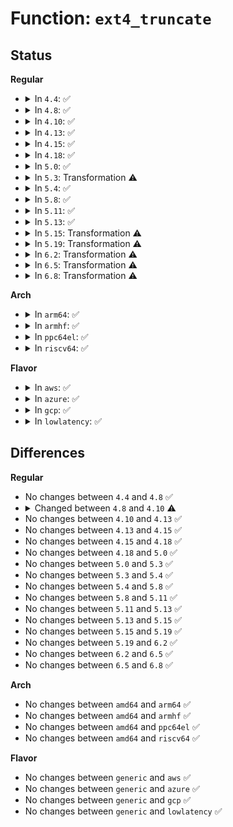 # Function: <code>ext4_truncate</code>

## Status
<b>Regular</b>
<ul>
<li>
<details>
<summary>In <code>4.4</code>: ✅</summary>

```c
void ext4_truncate(struct inode *inode);
```

**Collision:** Unique Global

**Inline:** No

**Transformation:** False

**Instances:**

```
In fs/ext4/inode.c (ffffffff8129cc10)
Location: fs/ext4/inode.c:3780
Inline: False
Direct callers:
  - fs/ext4/inode.c:ext4_write_begin
  - fs/ext4/inode.c:ext4_da_write_begin
  - fs/ext4/inode.c:ext4_evict_inode
  - fs/ext4/inode.c:ext4_write_end
  - fs/ext4/inode.c:ext4_write_end
  - fs/ext4/inode.c:ext4_journalled_write_end
  - fs/ext4/inode.c:ext4_journalled_write_end
  - fs/ext4/inode.c:ext4_setattr
  - fs/ext4/ioctl.c:ext4_ioctl
  - fs/ext4/super.c:ext4_fill_super
  - fs/ext4/indirect.c:ext4_ind_direct_IO
  - fs/ext4/inline.c:ext4_try_to_write_inline_data
  - fs/ext4/inline.c:ext4_da_write_inline_data_begin
```
**Symbols:**

```
ffffffff8129cc10-ffffffff8129d010: ext4_truncate (STB_GLOBAL)
```
</details>
</li>
<li>
<details>
<summary>In <code>4.8</code>: ✅</summary>

```c
void ext4_truncate(struct inode *inode);
```

**Collision:** Unique Global

**Inline:** No

**Transformation:** False

**Instances:**

```
In fs/ext4/inode.c (ffffffff812ca6d0)
Location: fs/ext4/inode.c:4088
Inline: False
Direct callers:
  - fs/ext4/inode.c:ext4_setattr
  - fs/ext4/inode.c:ext4_direct_IO
  - fs/ext4/inode.c:ext4_da_write_begin
  - fs/ext4/inode.c:ext4_journalled_write_end
  - fs/ext4/inode.c:ext4_journalled_write_end
  - fs/ext4/inode.c:ext4_write_end
  - fs/ext4/inode.c:ext4_write_end
  - fs/ext4/inode.c:ext4_write_begin
  - fs/ext4/inode.c:ext4_evict_inode
  - fs/ext4/ioctl.c:ext4_ioctl_setflags
  - fs/ext4/super.c:ext4_fill_super
  - fs/ext4/inline.c:ext4_da_write_inline_data_begin
  - fs/ext4/inline.c:ext4_try_to_write_inline_data
```
**Symbols:**

```
ffffffff812ca6d0-ffffffff812caacd: ext4_truncate (STB_GLOBAL)
```
</details>
</li>
<li>
<details>
<summary>In <code>4.10</code>: ✅</summary>

```c
int ext4_truncate(struct inode *inode);
```

**Collision:** Unique Global

**Inline:** No

**Transformation:** False

**Instances:**

```
In fs/ext4/inode.c (ffffffff812e0360)
Location: fs/ext4/inode.c:4214
Inline: False
Direct callers:
  - fs/ext4/inode.c:ext4_setattr
  - fs/ext4/inode.c:ext4_direct_IO
  - fs/ext4/inode.c:ext4_iomap_end
  - fs/ext4/inode.c:ext4_da_write_begin
  - fs/ext4/inode.c:ext4_journalled_write_end
  - fs/ext4/inode.c:ext4_journalled_write_end
  - fs/ext4/inode.c:ext4_write_end
  - fs/ext4/inode.c:ext4_write_end
  - fs/ext4/inode.c:ext4_write_begin
  - fs/ext4/inode.c:ext4_evict_inode
  - fs/ext4/ioctl.c:ext4_ioctl_setflags
  - fs/ext4/super.c:ext4_fill_super
  - fs/ext4/inline.c:ext4_da_write_inline_data_begin
  - fs/ext4/inline.c:ext4_try_to_write_inline_data
```
**Symbols:**

```
ffffffff812e0360-ffffffff812e0766: ext4_truncate (STB_GLOBAL)
```
</details>
</li>
<li>
<details>
<summary>In <code>4.13</code>: ✅</summary>

```c
int ext4_truncate(struct inode *inode);
```

**Collision:** Unique Global

**Inline:** No

**Transformation:** False

**Instances:**

```
In fs/ext4/inode.c (ffffffff81304790)
Location: fs/ext4/inode.c:4336
Inline: False
Direct callers:
  - fs/ext4/inline.c:ext4_da_write_inline_data_begin
  - fs/ext4/inline.c:ext4_try_to_write_inline_data
  - fs/ext4/inode.c:ext4_setattr
  - fs/ext4/inode.c:ext4_setattr
  - fs/ext4/inode.c:ext4_direct_IO
  - fs/ext4/inode.c:ext4_iomap_end
  - fs/ext4/inode.c:ext4_da_write_begin
  - fs/ext4/inode.c:ext4_journalled_write_end
  - fs/ext4/inode.c:ext4_journalled_write_end
  - fs/ext4/inode.c:ext4_write_end
  - fs/ext4/inode.c:ext4_write_end
  - fs/ext4/inode.c:ext4_write_begin
  - fs/ext4/inode.c:ext4_evict_inode
  - fs/ext4/ioctl.c:ext4_ioctl_setflags
  - fs/ext4/super.c:ext4_fill_super
```
**Symbols:**

```
ffffffff81304790-ffffffff81304b8a: ext4_truncate (STB_GLOBAL)
```
</details>
</li>
<li>
<details>
<summary>In <code>4.15</code>: ✅</summary>

```c
int ext4_truncate(struct inode *inode);
```

**Collision:** Unique Global

**Inline:** No

**Transformation:** False

**Instances:**

```
In fs/ext4/inode.c (ffffffff813291a0)
Location: fs/ext4/inode.c:4385
Inline: False
Direct callers:
  - fs/ext4/inline.c:ext4_da_write_inline_data_begin
  - fs/ext4/inline.c:ext4_try_to_write_inline_data
  - fs/ext4/inode.c:ext4_setattr
  - fs/ext4/inode.c:ext4_setattr
  - fs/ext4/inode.c:ext4_direct_IO
  - fs/ext4/inode.c:ext4_iomap_end
  - fs/ext4/inode.c:ext4_da_write_begin
  - fs/ext4/inode.c:ext4_journalled_write_end
  - fs/ext4/inode.c:ext4_journalled_write_end
  - fs/ext4/inode.c:ext4_write_end
  - fs/ext4/inode.c:ext4_write_end
  - fs/ext4/inode.c:ext4_write_begin
  - fs/ext4/inode.c:ext4_evict_inode
  - fs/ext4/ioctl.c:ext4_ioctl_setflags
  - fs/ext4/super.c:ext4_fill_super
```
**Symbols:**

```
ffffffff813291a0-ffffffff813295a0: ext4_truncate (STB_GLOBAL)
```
</details>
</li>
<li>
<details>
<summary>In <code>4.18</code>: ✅</summary>

```c
int ext4_truncate(struct inode *inode);
```

**Collision:** Unique Global

**Inline:** No

**Transformation:** False

**Instances:**

```
In fs/ext4/inode.c (ffffffff81357500)
Location: fs/ext4/inode.c:4433
Inline: False
Direct callers:
  - fs/ext4/inline.c:ext4_da_write_inline_data_begin
  - fs/ext4/inline.c:ext4_try_to_write_inline_data
  - fs/ext4/inode.c:ext4_setattr
  - fs/ext4/inode.c:ext4_setattr
  - fs/ext4/inode.c:ext4_direct_IO
  - fs/ext4/inode.c:ext4_iomap_end
  - fs/ext4/inode.c:ext4_da_write_begin
  - fs/ext4/inode.c:ext4_journalled_write_end
  - fs/ext4/inode.c:ext4_journalled_write_end
  - fs/ext4/inode.c:ext4_write_end
  - fs/ext4/inode.c:ext4_write_end
  - fs/ext4/inode.c:ext4_write_begin
  - fs/ext4/inode.c:ext4_evict_inode
  - fs/ext4/ioctl.c:ext4_ioctl_setflags
  - fs/ext4/super.c:ext4_fill_super
```
**Symbols:**

```
ffffffff81357500-ffffffff81357902: ext4_truncate (STB_GLOBAL)
```
</details>
</li>
<li>
<details>
<summary>In <code>5.0</code>: ✅</summary>

```c
int ext4_truncate(struct inode *inode);
```

**Collision:** Unique Global

**Inline:** No

**Transformation:** False

**Instances:**

```
In fs/ext4/inode.c (ffffffff8136f830)
Location: fs/ext4/inode.c:4463
Inline: False
Direct callers:
  - fs/ext4/inline.c:ext4_da_write_inline_data_begin
  - fs/ext4/inline.c:ext4_try_to_write_inline_data
  - fs/ext4/inode.c:ext4_setattr
  - fs/ext4/inode.c:ext4_direct_IO
  - fs/ext4/inode.c:ext4_iomap_end
  - fs/ext4/inode.c:ext4_da_write_begin
  - fs/ext4/inode.c:ext4_journalled_write_end
  - fs/ext4/inode.c:ext4_journalled_write_end
  - fs/ext4/inode.c:ext4_write_end
  - fs/ext4/inode.c:ext4_write_end
  - fs/ext4/inode.c:ext4_write_begin
  - fs/ext4/inode.c:ext4_evict_inode
  - fs/ext4/ioctl.c:ext4_ioctl_setflags
  - fs/ext4/super.c:ext4_fill_super
```
**Symbols:**

```
ffffffff8136f830-ffffffff8136fc32: ext4_truncate (STB_GLOBAL)
```
</details>
</li>
<li>
<details>
<summary>In <code>5.3</code>: Transformation ⚠️</summary>

```c
int ext4_truncate(struct inode *inode);
```

**Collision:** Unique Global

**Inline:** No

**Transformation:** True

**Instances:**

```
In fs/ext4/inode.c (0)
Location: fs/ext4/inode.c:4475
Inline: False
Direct callers:
  - fs/ext4/inline.c:ext4_da_write_inline_data_begin
  - fs/ext4/inline.c:ext4_convert_inline_data_to_extent
  - fs/ext4/inode.c:ext4_setattr
  - fs/ext4/inode.c:ext4_setattr
  - fs/ext4/inode.c:ext4_direct_IO_write
  - fs/ext4/inode.c:ext4_iomap_end
  - fs/ext4/inode.c:ext4_da_write_begin
  - fs/ext4/inode.c:ext4_journalled_write_end
  - fs/ext4/inode.c:ext4_journalled_write_end
  - fs/ext4/inode.c:ext4_write_end
  - fs/ext4/inode.c:ext4_write_end
  - fs/ext4/inode.c:ext4_write_begin
  - fs/ext4/inode.c:ext4_evict_inode
  - fs/ext4/ioctl.c:ext4_ioctl_setflags
  - fs/ext4/super.c:ext4_fill_super
```
**Symbols:**

```
ffffffff8139c75e-ffffffff8139c771: ext4_truncate.cold (STB_LOCAL)
ffffffff81398d90-ffffffff81399186: ext4_truncate (STB_GLOBAL)
```
</details>
</li>
<li>
<details>
<summary>In <code>5.4</code>: ✅</summary>

```c
int ext4_truncate(struct inode *inode);
```

**Collision:** Unique Global

**Inline:** No

**Transformation:** False

**Instances:**

```
In fs/ext4/inode.c (ffffffff813b1810)
Location: fs/ext4/inode.c:4461
Inline: False
Direct callers:
  - fs/ext4/inline.c:ext4_da_write_inline_data_begin
  - fs/ext4/inline.c:ext4_convert_inline_data_to_extent
  - fs/ext4/inode.c:ext4_setattr
  - fs/ext4/inode.c:ext4_setattr
  - fs/ext4/inode.c:ext4_direct_IO_write
  - fs/ext4/inode.c:ext4_iomap_end
  - fs/ext4/inode.c:ext4_da_write_begin
  - fs/ext4/inode.c:ext4_journalled_write_end
  - fs/ext4/inode.c:ext4_write_end
  - fs/ext4/inode.c:ext4_write_begin
  - fs/ext4/inode.c:ext4_evict_inode
  - fs/ext4/ioctl.c:ext4_ioctl_setflags
  - fs/ext4/super.c:ext4_fill_super
  - fs/ext4/verity.c:ext4_end_enable_verity
  - fs/ext4/verity.c:ext4_begin_enable_verity
```
**Symbols:**

```
ffffffff813b1810-ffffffff813b1c0d: ext4_truncate (STB_GLOBAL)
```
</details>
</li>
<li>
<details>
<summary>In <code>5.8</code>: ✅</summary>

```c
int ext4_truncate(struct inode *inode);
```

**Collision:** Unique Global

**Inline:** No

**Transformation:** False

**Instances:**

```
In fs/ext4/inode.c (ffffffff813fd470)
Location: fs/ext4/inode.c:4158
Inline: False
Direct callers:
  - fs/ext4/file.c:ext4_handle_inode_extension
  - fs/ext4/inline.c:ext4_da_convert_inline_data_to_extent
  - fs/ext4/inline.c:ext4_convert_inline_data_to_extent
  - fs/ext4/inode.c:ext4_setattr
  - fs/ext4/inode.c:ext4_da_write_begin
  - fs/ext4/inode.c:ext4_journalled_write_end
  - fs/ext4/inode.c:ext4_write_end
  - fs/ext4/inode.c:ext4_write_begin
  - fs/ext4/inode.c:ext4_evict_inode
  - fs/ext4/super.c:ext4_orphan_cleanup
  - fs/ext4/verity.c:ext4_end_enable_verity
  - fs/ext4/verity.c:ext4_begin_enable_verity
```
**Symbols:**

```
ffffffff813fd470-ffffffff813fd8b9: ext4_truncate (STB_GLOBAL)
```
</details>
</li>
<li>
<details>
<summary>In <code>5.11</code>: ✅</summary>

```c
int ext4_truncate(struct inode *inode);
```

**Collision:** Unique Global

**Inline:** No

**Transformation:** False

**Instances:**

```
In fs/ext4/inode.c (ffffffff8140fbf0)
Location: fs/ext4/inode.c:4194
Inline: False
Direct callers:
  - fs/ext4/file.c:ext4_handle_inode_extension
  - fs/ext4/inline.c:ext4_da_convert_inline_data_to_extent
  - fs/ext4/inline.c:ext4_convert_inline_data_to_extent
  - fs/ext4/inode.c:ext4_setattr
  - fs/ext4/inode.c:ext4_da_write_begin
  - fs/ext4/inode.c:ext4_journalled_write_end
  - fs/ext4/inode.c:ext4_write_end
  - fs/ext4/inode.c:ext4_write_begin
  - fs/ext4/inode.c:ext4_evict_inode
  - fs/ext4/super.c:ext4_orphan_cleanup
  - fs/ext4/verity.c:ext4_end_enable_verity
  - fs/ext4/verity.c:ext4_begin_enable_verity
```
**Symbols:**

```
ffffffff8140fbf0-ffffffff8141003b: ext4_truncate (STB_GLOBAL)
```
</details>
</li>
<li>
<details>
<summary>In <code>5.13</code>: ✅</summary>

```c
int ext4_truncate(struct inode *inode);
```

**Collision:** Unique Global

**Inline:** No

**Transformation:** False

**Instances:**

```
In fs/ext4/inode.c (ffffffff81415fb0)
Location: fs/ext4/inode.c:4193
Inline: False
Direct callers:
  - fs/ext4/file.c:ext4_handle_inode_extension
  - fs/ext4/inline.c:ext4_da_write_inline_data_begin
  - fs/ext4/inline.c:ext4_convert_inline_data_to_extent
  - fs/ext4/inode.c:ext4_setattr
  - fs/ext4/inode.c:ext4_da_write_begin
  - fs/ext4/inode.c:ext4_journalled_write_end
  - fs/ext4/inode.c:ext4_write_end
  - fs/ext4/inode.c:ext4_write_begin
  - fs/ext4/inode.c:ext4_evict_inode
  - fs/ext4/super.c:ext4_orphan_cleanup
  - fs/ext4/verity.c:ext4_end_enable_verity
  - fs/ext4/verity.c:ext4_begin_enable_verity
```
**Symbols:**

```
ffffffff81415fb0-ffffffff814163f9: ext4_truncate (STB_GLOBAL)
```
</details>
</li>
<li>
<details>
<summary>In <code>5.15</code>: Transformation ⚠️</summary>

```c
int ext4_truncate(struct inode *inode);
```

**Collision:** Unique Global

**Inline:** No

**Transformation:** True

**Instances:**

```
In fs/ext4/inode.c (0)
Location: fs/ext4/inode.c:4116
Inline: False
Direct callers:
  - fs/ext4/file.c:ext4_handle_inode_extension
  - fs/ext4/inline.c:ext4_da_write_inline_data_begin
  - fs/ext4/inline.c:ext4_write_inline_data_end
  - fs/ext4/inline.c:ext4_write_inline_data_end
  - fs/ext4/inline.c:ext4_convert_inline_data_to_extent
  - fs/ext4/inode.c:ext4_setattr
  - fs/ext4/inode.c:ext4_da_write_begin
  - fs/ext4/inode.c:ext4_journalled_write_end
  - fs/ext4/inode.c:ext4_journalled_write_end
  - fs/ext4/inode.c:ext4_write_end
  - fs/ext4/inode.c:ext4_write_end
  - fs/ext4/inode.c:ext4_write_begin
  - fs/ext4/inode.c:ext4_evict_inode
  - fs/ext4/orphan.c:ext4_process_orphan
  - fs/ext4/verity.c:ext4_end_enable_verity
  - fs/ext4/verity.c:ext4_begin_enable_verity
```
**Symbols:**

```
ffffffff81ccb037-ffffffff81ccb05b: ext4_truncate.cold (STB_LOCAL)
ffffffff81469520-ffffffff8146997e: ext4_truncate (STB_GLOBAL)
```
</details>
</li>
<li>
<details>
<summary>In <code>5.19</code>: Transformation ⚠️</summary>

```c
int ext4_truncate(struct inode *inode);
```

**Collision:** Unique Global

**Inline:** No

**Transformation:** True

**Instances:**

```
In fs/ext4/inode.c (0)
Location: fs/ext4/inode.c:4186
Inline: False
Direct callers:
  - fs/ext4/file.c:ext4_handle_inode_extension
  - fs/ext4/inline.c:ext4_da_convert_inline_data_to_extent
  - fs/ext4/inline.c:ext4_write_inline_data_end
  - fs/ext4/inline.c:ext4_write_inline_data_end
  - fs/ext4/inline.c:ext4_convert_inline_data_to_extent
  - fs/ext4/inode.c:ext4_setattr
  - fs/ext4/inode.c:ext4_da_write_begin
  - fs/ext4/inode.c:ext4_journalled_write_end
  - fs/ext4/inode.c:ext4_journalled_write_end
  - fs/ext4/inode.c:ext4_write_end
  - fs/ext4/inode.c:ext4_write_end
  - fs/ext4/inode.c:ext4_write_begin
  - fs/ext4/inode.c:ext4_evict_inode
  - fs/ext4/orphan.c:ext4_process_orphan
  - fs/ext4/verity.c:ext4_end_enable_verity
  - fs/ext4/verity.c:ext4_begin_enable_verity
```
**Symbols:**

```
ffffffff81e7df21-ffffffff81e7df44: ext4_truncate.cold (STB_LOCAL)
ffffffff814e9300-ffffffff814e9790: ext4_truncate (STB_GLOBAL)
```
</details>
</li>
<li>
<details>
<summary>In <code>6.2</code>: Transformation ⚠️</summary>

```c
int ext4_truncate(struct inode *inode);
```

**Collision:** Unique Global

**Inline:** No

**Transformation:** True

**Instances:**

```
In fs/ext4/inode.c (0)
Location: fs/ext4/inode.c:4272
Inline: False
Direct callers:
  - fs/ext4/file.c:ext4_handle_inode_extension
  - fs/ext4/inline.c:ext4_da_convert_inline_data_to_extent
  - fs/ext4/inline.c:ext4_write_inline_data_end
  - fs/ext4/inline.c:ext4_write_inline_data_end
  - fs/ext4/inline.c:ext4_convert_inline_data_to_extent
  - fs/ext4/inode.c:ext4_setattr
  - fs/ext4/inode.c:ext4_da_write_begin
  - fs/ext4/inode.c:ext4_journalled_write_end
  - fs/ext4/inode.c:ext4_journalled_write_end
  - fs/ext4/inode.c:ext4_write_end
  - fs/ext4/inode.c:ext4_write_end
  - fs/ext4/inode.c:ext4_write_begin
  - fs/ext4/inode.c:ext4_evict_inode
  - fs/ext4/orphan.c:ext4_process_orphan
  - fs/ext4/verity.c:ext4_end_enable_verity
  - fs/ext4/verity.c:ext4_begin_enable_verity
```
**Symbols:**

```
ffffffff8206e3eb-ffffffff8206e414: ext4_truncate.cold (STB_LOCAL)
ffffffff81582e00-ffffffff81583299: ext4_truncate (STB_GLOBAL)
```
</details>
</li>
<li>
<details>
<summary>In <code>6.5</code>: Transformation ⚠️</summary>

```c
int ext4_truncate(struct inode *inode);
```

**Collision:** Unique Global

**Inline:** No

**Transformation:** True

**Instances:**

```
In fs/ext4/inode.c (0)
Location: fs/ext4/inode.c:4057
Inline: False
Direct callers:
  - fs/ext4/file.c:ext4_handle_inode_extension
  - fs/ext4/inline.c:ext4_da_convert_inline_data_to_extent
  - fs/ext4/inline.c:ext4_write_inline_data_end
  - fs/ext4/inline.c:ext4_write_inline_data_end
  - fs/ext4/inline.c:ext4_convert_inline_data_to_extent
  - fs/ext4/inode.c:ext4_setattr
  - fs/ext4/inode.c:ext4_da_write_begin
  - fs/ext4/inode.c:ext4_journalled_write_end
  - fs/ext4/inode.c:ext4_journalled_write_end
  - fs/ext4/inode.c:ext4_write_end
  - fs/ext4/inode.c:ext4_write_end
  - fs/ext4/inode.c:ext4_write_begin
  - fs/ext4/inode.c:ext4_evict_inode
  - fs/ext4/orphan.c:ext4_process_orphan
  - fs/ext4/verity.c:ext4_end_enable_verity
  - fs/ext4/verity.c:ext4_begin_enable_verity
```
**Symbols:**

```
ffffffff820ee118-ffffffff820ee141: ext4_truncate.cold (STB_LOCAL)
ffffffff815b99c0-ffffffff815b9e59: ext4_truncate (STB_GLOBAL)
```
</details>
</li>
<li>
<details>
<summary>In <code>6.8</code>: Transformation ⚠️</summary>

```c
int ext4_truncate(struct inode *inode);
```

**Collision:** Unique Global

**Inline:** No

**Transformation:** True

**Instances:**

```
In fs/ext4/inode.c (0)
Location: fs/ext4/inode.c:4076
Inline: False
Direct callers:
  - fs/ext4/inline.c:ext4_da_convert_inline_data_to_extent
  - fs/ext4/inline.c:ext4_write_inline_data_end
  - fs/ext4/inline.c:ext4_write_inline_data_end
  - fs/ext4/inline.c:ext4_convert_inline_data_to_extent
  - fs/ext4/inode.c:ext4_setattr
  - fs/ext4/inode.c:ext4_da_write_begin
  - fs/ext4/inode.c:ext4_journalled_write_end
  - fs/ext4/inode.c:ext4_journalled_write_end
  - fs/ext4/inode.c:ext4_write_end
  - fs/ext4/inode.c:ext4_write_end
  - fs/ext4/inode.c:ext4_write_begin
  - fs/ext4/inode.c:ext4_evict_inode
  - fs/ext4/orphan.c:ext4_process_orphan
  - fs/ext4/verity.c:ext4_end_enable_verity
  - fs/ext4/verity.c:ext4_begin_enable_verity
```
**Symbols:**

```
ffffffff821cb273-ffffffff821cb29c: ext4_truncate.cold (STB_LOCAL)
ffffffff815f2740-ffffffff815f2bc1: ext4_truncate (STB_GLOBAL)
```
</details>
</li>
</ul>
<b>Arch</b>
<ul>
<li>
<details>
<summary>In <code>arm64</code>: ✅</summary>

```c
int ext4_truncate(struct inode *inode);
```

**Collision:** Unique Global

**Inline:** No

**Transformation:** False

**Instances:**

```
In fs/ext4/inode.c (ffff800010486130)
Location: fs/ext4/inode.c:4461
Inline: False
Direct callers:
  - fs/ext4/inline.c:ext4_da_write_inline_data_begin
  - fs/ext4/inline.c:ext4_convert_inline_data_to_extent
  - fs/ext4/inode.c:ext4_setattr
  - fs/ext4/inode.c:ext4_setattr
  - fs/ext4/inode.c:ext4_direct_IO_write
  - fs/ext4/inode.c:ext4_iomap_end
  - fs/ext4/inode.c:ext4_da_write_begin
  - fs/ext4/inode.c:ext4_journalled_write_end
  - fs/ext4/inode.c:ext4_write_end
  - fs/ext4/inode.c:ext4_write_begin
  - fs/ext4/inode.c:ext4_evict_inode
  - fs/ext4/ioctl.c:ext4_ioctl_setflags
  - fs/ext4/super.c:ext4_fill_super
  - fs/ext4/verity.c:ext4_end_enable_verity
  - fs/ext4/verity.c:ext4_begin_enable_verity
```
**Symbols:**

```
ffff800010486130-ffff80001048655c: ext4_truncate (STB_GLOBAL)
```
</details>
</li>
<li>
<details>
<summary>In <code>armhf</code>: ✅</summary>

```c
int ext4_truncate(struct inode *inode);
```

**Collision:** Unique Global

**Inline:** No

**Transformation:** False

**Instances:**

```
In fs/ext4/inode.c (c0647f88)
Location: fs/ext4/inode.c:4461
Inline: False
Direct callers:
  - fs/ext4/inline.c:ext4_da_write_inline_data_begin
  - fs/ext4/inline.c:ext4_convert_inline_data_to_extent
  - fs/ext4/inode.c:ext4_setattr
  - fs/ext4/inode.c:ext4_setattr
  - fs/ext4/inode.c:ext4_direct_IO_write
  - fs/ext4/inode.c:ext4_iomap_end
  - fs/ext4/inode.c:ext4_da_write_begin
  - fs/ext4/inode.c:ext4_journalled_write_end
  - fs/ext4/inode.c:ext4_write_end
  - fs/ext4/inode.c:ext4_write_begin
  - fs/ext4/inode.c:ext4_evict_inode
  - fs/ext4/ioctl.c:ext4_ioctl_setflags
  - fs/ext4/super.c:ext4_fill_super
  - fs/ext4/verity.c:ext4_end_enable_verity
  - fs/ext4/verity.c:ext4_begin_enable_verity
```
**Symbols:**

```
c0647f88-c0648420: ext4_truncate (STB_GLOBAL)
```
</details>
</li>
<li>
<details>
<summary>In <code>ppc64el</code>: ✅</summary>

```c
int ext4_truncate(struct inode *inode);
```

**Collision:** Unique Global

**Inline:** No

**Transformation:** False

**Instances:**

```
In fs/ext4/inode.c (c0000000005abcf0)
Location: fs/ext4/inode.c:4461
Inline: False
Direct callers:
  - fs/ext4/inline.c:ext4_da_write_inline_data_begin
  - fs/ext4/inline.c:ext4_convert_inline_data_to_extent
  - fs/ext4/inode.c:ext4_setattr
  - fs/ext4/inode.c:ext4_setattr
  - fs/ext4/inode.c:ext4_direct_IO_write
  - fs/ext4/inode.c:ext4_iomap_end
  - fs/ext4/inode.c:ext4_da_write_begin
  - fs/ext4/inode.c:ext4_journalled_write_end
  - fs/ext4/inode.c:ext4_write_end
  - fs/ext4/inode.c:ext4_write_begin
  - fs/ext4/inode.c:ext4_evict_inode
  - fs/ext4/ioctl.c:ext4_ioctl_setflags
  - fs/ext4/super.c:ext4_fill_super
  - fs/ext4/verity.c:ext4_end_enable_verity
  - fs/ext4/verity.c:ext4_begin_enable_verity
```
**Symbols:**

```
c0000000005abcf0-c0000000005ac288: ext4_truncate (STB_GLOBAL)
```
</details>
</li>
<li>
<details>
<summary>In <code>riscv64</code>: ✅</summary>

```c
int ext4_truncate(struct inode *inode);
```

**Collision:** Unique Global

**Inline:** No

**Transformation:** False

**Instances:**

```
In fs/ext4/inode.c (ffffffe00030e1f0)
Location: fs/ext4/inode.c:4461
Inline: False
Direct callers:
  - fs/ext4/inline.c:ext4_da_write_inline_data_begin
  - fs/ext4/inline.c:ext4_convert_inline_data_to_extent
  - fs/ext4/inode.c:ext4_setattr
  - fs/ext4/inode.c:ext4_setattr
  - fs/ext4/inode.c:ext4_direct_IO
  - fs/ext4/inode.c:ext4_iomap_end
  - fs/ext4/inode.c:ext4_da_write_begin
  - fs/ext4/inode.c:ext4_journalled_write_end
  - fs/ext4/inode.c:ext4_write_end
  - fs/ext4/inode.c:ext4_write_begin
  - fs/ext4/inode.c:ext4_evict_inode
  - fs/ext4/ioctl.c:ext4_ioctl_setflags
  - fs/ext4/super.c:ext4_fill_super
  - fs/ext4/verity.c:ext4_end_enable_verity
  - fs/ext4/verity.c:ext4_begin_enable_verity
```
**Symbols:**

```
ffffffe00030e1f0-ffffffe00030e586: ext4_truncate (STB_GLOBAL)
```
</details>
</li>
</ul>
<b>Flavor</b>
<ul>
<li>
<details>
<summary>In <code>aws</code>: ✅</summary>

```c
int ext4_truncate(struct inode *inode);
```

**Collision:** Unique Global

**Inline:** No

**Transformation:** False

**Instances:**

```
In fs/ext4/inode.c (ffffffff813a9df0)
Location: fs/ext4/inode.c:4461
Inline: False
Direct callers:
  - fs/ext4/inline.c:ext4_da_write_inline_data_begin
  - fs/ext4/inline.c:ext4_convert_inline_data_to_extent
  - fs/ext4/inode.c:ext4_setattr
  - fs/ext4/inode.c:ext4_setattr
  - fs/ext4/inode.c:ext4_direct_IO_write
  - fs/ext4/inode.c:ext4_iomap_end
  - fs/ext4/inode.c:ext4_da_write_begin
  - fs/ext4/inode.c:ext4_journalled_write_end
  - fs/ext4/inode.c:ext4_write_end
  - fs/ext4/inode.c:ext4_write_begin
  - fs/ext4/inode.c:ext4_evict_inode
  - fs/ext4/ioctl.c:ext4_ioctl_setflags
  - fs/ext4/super.c:ext4_fill_super
  - fs/ext4/verity.c:ext4_end_enable_verity
  - fs/ext4/verity.c:ext4_begin_enable_verity
```
**Symbols:**

```
ffffffff813a9df0-ffffffff813aa1ed: ext4_truncate (STB_GLOBAL)
```
</details>
</li>
<li>
<details>
<summary>In <code>azure</code>: ✅</summary>

```c
int ext4_truncate(struct inode *inode);
```

**Collision:** Unique Global

**Inline:** No

**Transformation:** False

**Instances:**

```
In fs/ext4/inode.c (ffffffff8139a880)
Location: fs/ext4/inode.c:4461
Inline: False
Direct callers:
  - fs/ext4/inline.c:ext4_da_write_inline_data_begin
  - fs/ext4/inline.c:ext4_convert_inline_data_to_extent
  - fs/ext4/inode.c:ext4_setattr
  - fs/ext4/inode.c:ext4_setattr
  - fs/ext4/inode.c:ext4_direct_IO_write
  - fs/ext4/inode.c:ext4_iomap_end
  - fs/ext4/inode.c:ext4_da_write_begin
  - fs/ext4/inode.c:ext4_journalled_write_end
  - fs/ext4/inode.c:ext4_write_end
  - fs/ext4/inode.c:ext4_write_begin
  - fs/ext4/inode.c:ext4_evict_inode
  - fs/ext4/ioctl.c:ext4_ioctl_setflags
  - fs/ext4/super.c:ext4_fill_super
  - fs/ext4/verity.c:ext4_end_enable_verity
  - fs/ext4/verity.c:ext4_begin_enable_verity
```
**Symbols:**

```
ffffffff8139a880-ffffffff8139ac7d: ext4_truncate (STB_GLOBAL)
```
</details>
</li>
<li>
<details>
<summary>In <code>gcp</code>: ✅</summary>

```c
int ext4_truncate(struct inode *inode);
```

**Collision:** Unique Global

**Inline:** No

**Transformation:** False

**Instances:**

```
In fs/ext4/inode.c (ffffffff813a7650)
Location: fs/ext4/inode.c:4461
Inline: False
Direct callers:
  - fs/ext4/inline.c:ext4_da_write_inline_data_begin
  - fs/ext4/inline.c:ext4_convert_inline_data_to_extent
  - fs/ext4/inode.c:ext4_setattr
  - fs/ext4/inode.c:ext4_setattr
  - fs/ext4/inode.c:ext4_direct_IO_write
  - fs/ext4/inode.c:ext4_iomap_end
  - fs/ext4/inode.c:ext4_da_write_begin
  - fs/ext4/inode.c:ext4_journalled_write_end
  - fs/ext4/inode.c:ext4_write_end
  - fs/ext4/inode.c:ext4_write_begin
  - fs/ext4/inode.c:ext4_evict_inode
  - fs/ext4/ioctl.c:ext4_ioctl_setflags
  - fs/ext4/super.c:ext4_fill_super
  - fs/ext4/verity.c:ext4_end_enable_verity
  - fs/ext4/verity.c:ext4_begin_enable_verity
```
**Symbols:**

```
ffffffff813a7650-ffffffff813a7a4d: ext4_truncate (STB_GLOBAL)
```
</details>
</li>
<li>
<details>
<summary>In <code>lowlatency</code>: ✅</summary>

```c
int ext4_truncate(struct inode *inode);
```

**Collision:** Unique Global

**Inline:** No

**Transformation:** False

**Instances:**

```
In fs/ext4/inode.c (ffffffff813bbe80)
Location: fs/ext4/inode.c:4461
Inline: False
Direct callers:
  - fs/ext4/inline.c:ext4_da_write_inline_data_begin
  - fs/ext4/inline.c:ext4_convert_inline_data_to_extent
  - fs/ext4/inode.c:ext4_setattr
  - fs/ext4/inode.c:ext4_setattr
  - fs/ext4/inode.c:ext4_direct_IO_write
  - fs/ext4/inode.c:ext4_iomap_end
  - fs/ext4/inode.c:ext4_da_write_begin
  - fs/ext4/inode.c:ext4_journalled_write_end
  - fs/ext4/inode.c:ext4_write_end
  - fs/ext4/inode.c:ext4_write_begin
  - fs/ext4/inode.c:ext4_evict_inode
  - fs/ext4/ioctl.c:ext4_ioctl_setflags
  - fs/ext4/super.c:ext4_fill_super
  - fs/ext4/verity.c:ext4_end_enable_verity
  - fs/ext4/verity.c:ext4_begin_enable_verity
```
**Symbols:**

```
ffffffff813bbe80-ffffffff813bc2ac: ext4_truncate (STB_GLOBAL)
```
</details>
</li>
</ul>

## Differences
<b>Regular</b>
<ul>
<li>
No changes between <code>4.4</code> and <code>4.8</code> ✅
</li>
<li>
<details>
<summary>Changed between <code>4.8</code> and <code>4.10</code> ⚠️</summary>
<ul>
<li>
<b>Return type changed. </b>
<code>void</code> ➡️ <code>int</code>
</li>
</ul>
</details>
</li>
<li>
No changes between <code>4.10</code> and <code>4.13</code> ✅
</li>
<li>
No changes between <code>4.13</code> and <code>4.15</code> ✅
</li>
<li>
No changes between <code>4.15</code> and <code>4.18</code> ✅
</li>
<li>
No changes between <code>4.18</code> and <code>5.0</code> ✅
</li>
<li>
No changes between <code>5.0</code> and <code>5.3</code> ✅
</li>
<li>
No changes between <code>5.3</code> and <code>5.4</code> ✅
</li>
<li>
No changes between <code>5.4</code> and <code>5.8</code> ✅
</li>
<li>
No changes between <code>5.8</code> and <code>5.11</code> ✅
</li>
<li>
No changes between <code>5.11</code> and <code>5.13</code> ✅
</li>
<li>
No changes between <code>5.13</code> and <code>5.15</code> ✅
</li>
<li>
No changes between <code>5.15</code> and <code>5.19</code> ✅
</li>
<li>
No changes between <code>5.19</code> and <code>6.2</code> ✅
</li>
<li>
No changes between <code>6.2</code> and <code>6.5</code> ✅
</li>
<li>
No changes between <code>6.5</code> and <code>6.8</code> ✅
</li>
</ul>
<b>Arch</b>
<ul>
<li>
No changes between <code>amd64</code> and <code>arm64</code> ✅
</li>
<li>
No changes between <code>amd64</code> and <code>armhf</code> ✅
</li>
<li>
No changes between <code>amd64</code> and <code>ppc64el</code> ✅
</li>
<li>
No changes between <code>amd64</code> and <code>riscv64</code> ✅
</li>
</ul>
<b>Flavor</b>
<ul>
<li>
No changes between <code>generic</code> and <code>aws</code> ✅
</li>
<li>
No changes between <code>generic</code> and <code>azure</code> ✅
</li>
<li>
No changes between <code>generic</code> and <code>gcp</code> ✅
</li>
<li>
No changes between <code>generic</code> and <code>lowlatency</code> ✅
</li>
</ul>
